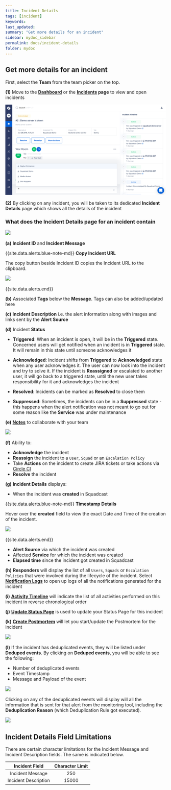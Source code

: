 ```yaml
---
title: Incident Details
tags: [incident]
keywords:
last_updated:
summary: "Get more details for an incident"
sidebar: mydoc_sidebar
permalink: docs/incident-details
folder: mydoc
---
```


## Get more details for an incident

First, select the **Team** from the team picker on the top.

**(1)** Move to the **[Dashboard](incident-dashboard)** or the **[Incidents](incident-list-table-view) page** to view and open incidents

![](images/incident_1.png)

**(2)** By clicking on any incident, you will be taken to its dedicated **Incident Details** page which shows all the details of the incident

### What does the Incident Details page for an incident contain

![](images/incident_2.png)

**(a)** **Incident ID** and **Incident Message**

{{site.data.alerts.blue-note-md}}
**Copy Incident URL**

The copy button beside Incident ID copies the Incident URL to the clipboard.

![](images/incident_5.png)

{{site.data.alerts.end}}

**(b)** Associated **Tags** below the **Message**. Tags can also be added/updated here

**(c)** **Incident Description** i.e. the alert information along with images and links sent by the **Alert Source**

**(d)** Incident **Status**

- **Triggered**: When an incident is open, it will be in the **Triggered** state. Concerned users will get notified when an incident is in **Triggered** state. It will remain in this state until someone acknowledges it

- **Acknowledged**: Incident shifts from **Triggered** to **Acknowledged** state when any user acknowledges it. The user can now look into the incident and try to solve it. If the incident is **Reassigned** or escalated to another user, it will go back to a triggered state, until the new user takes responsibility for it and acknowledges the incident

- **Resolved**: Incidents can be marked as **Resolved** to close them

- **Suppressed**: Sometimes, the incidents can be in a **Suppressed** state - this happens when the alert notification was not meant to go out for some reason like the **Service** was under maintenance

**(e)** **[Notes](incident-notes)** to collaborate with your team

![](images/incident_3.png)

**(f)** Ability to:

- **Acknowledge** the incident
- **Reassign** the incident to a `User`, `Squad` or an `Escalation Policy`
- Take **Actions** on the incident to create JIRA tickets or take actions via [Circle CI](https://support.squadcast.com/docs/circleci-actions)
- **Resolve** the incident

**(g)** **Incident Details** displays:

- When the incident was **created** in Squadcast

{{site.data.alerts.blue-note-md}}
**Timestamp Details**

Hover over the **created** field to view the exact Date and Time of the creation of the incident.

![](images/incident_6.png)

{{site.data.alerts.end}}

- **Alert Source** via which the incident was created
- Affected **Service** for which the incident was created
- **Elapsed time** since the incident got created in Squadcast

**(h)** **Responders** will display the list of all `Users`, `Squads` or `Escalation Policies` that were involved during the lifecycle of the incident. Select **[Notification Logs](https://support.squadcast.com/docs/notifications#notification-details-and-logs)** to open up logs of all the notifications generated for the incident

**(i)** **[Activity Timeline](incident-timeline)** will indicate the list of all activities performed on this incident in reverse chronological order

**(j)** **[Update Status Page](statuspage#updating-your-statuspage)** is used to update your Status Page for this incident

**(k)** **[Create Postmortem](postmortems#creating-a-postmortem)** will let you start/update the Postmortem for the incident

![](images/incident_4.png)

**(l)** If the incident has deduplicated events, they will be listed under **Deduped events**. By clicking on **Deduped events**, you will be able to see the following:

- Number of deduplicated events
- Event Timestamp
- Message and Payload of the event

![](images/de-duplication_7.png)

Clicking on any of the deduplicated events will display will all the information that is sent for that alert from the monitoring tool, including the **Deduplication Reason** (which Deduplication Rule got executed).

![](images/dedup_reason.png)

## Incident Details Field Limitations

There are certain character limitations for the Incident Message and Incident Description fields. The same is indicated below.

|    Incident Field    | Character Limit |
| :------------------: | :-------------: |
|   Incident Message   |       250       |
| Incident Description |      15000      |
